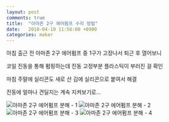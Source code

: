 ```yaml
---
layout: post
comments: true
title:  "아마존 2구 에어펌프 수리 방법"
date:   2018-04-10 11:56:00 +0900
categories: maker
---
```

아침 출근 전 아마존 2구 에어펌프 중 1구가 고장나서 퇴근 후 열어보니

코일 진동을 통해 펌핑하는데 진동 고정부분 플라스틱이 부러진 걸 확인

마침 주말에 실리콘도 새로 산 김에 실리콘으로 붙여서 해결

진동에 얼마나 견딜지는 계속 지켜보기로...

![아마존 2구 에어펌프 분해 - 1](/assets/20180410_221740.jpg)
![아마존 2구 에어펌프 분해 - 2](/assets/20180410_221807.jpg)
![아마존 2구 에어펌프 분해 - 3](/assets/20180410_221820.jpg)
![아마존 2구 에어펌프 분해 - 4](/assets/20180410_222820.jpg)
